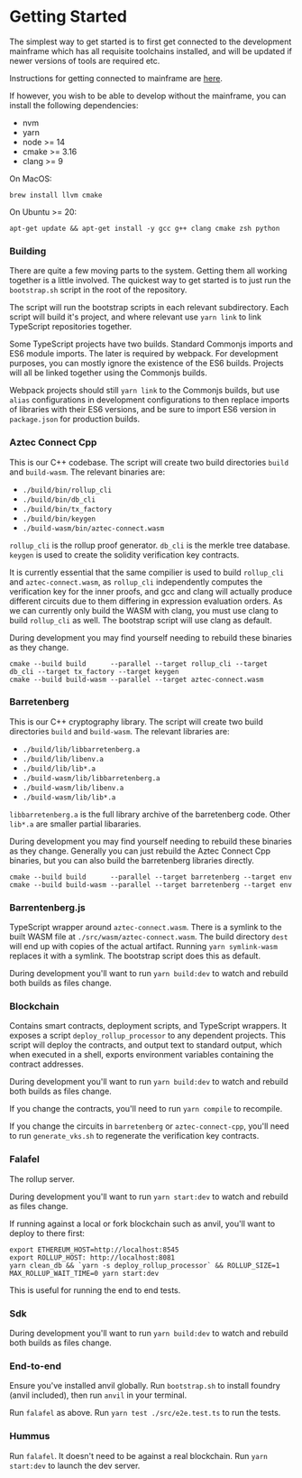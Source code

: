 # Getting Started

The simplest way to get started is to first get connected to the development mainframe which has all requisite
toolchains installed, and will be updated if newer versions of tools are required etc.

Instructions for getting connected to mainframe are [here](../mainframe/README.md).

If however, you wish to be able to develop without the mainframe, you can install the following dependencies:

- nvm
- yarn
- node >= 14
- cmake >= 3.16
- clang >= 9

On MacOS:

```
brew install llvm cmake
```

On Ubuntu >= 20:

```
apt-get update && apt-get install -y gcc g++ clang cmake zsh python
```

### Building

There are quite a few moving parts to the system. Getting them all working together is a little involved. The quickest
way to get started is to just run the `bootstrap.sh` script in the root of the repository.

The script will run the bootstrap scripts in each relevant subdirectory.
Each script will build it's project, and where relevant use `yarn link` to link TypeScript repositories together.

Some TypeScript projects have two builds. Standard Commonjs imports and ES6 module imports. The later is required by
webpack. For development purposes, you can mostly ignore the existence of the ES6 builds. Projects will all be linked
together using the Commonjs builds.

Webpack projects should still `yarn link` to the Commonjs builds, but use `alias` configurations in development
configurations to then replace imports of libraries with their ES6 versions, and be sure to import ES6 version
in `package.json` for production builds.

### Aztec Connect Cpp

This is our C++ codebase. The script will create two build directories `build` and `build-wasm`.
The relevant binaries are:

- `./build/bin/rollup_cli`
- `./build/bin/db_cli`
- `./build/bin/tx_factory`
- `./build/bin/keygen`
- `./build-wasm/bin/aztec-connect.wasm`

`rollup_cli` is the rollup proof generator. `db_cli` is the merkle tree database. `keygen` is used to create the
solidity verification key contracts.

It is currently essential that the same compilier is used to build `rollup_cli` and `aztec-connect.wasm`, as `rollup_cli`
independently computes the verification key for the inner proofs, and gcc and clang will actually produce different
circuits due to them differing in expression evaluation orders. As we can currently only build the WASM with clang,
you must use clang to build `rollup_cli` as well. The bootstrap script will use clang as default.

During development you may find yourself needing to rebuild these binaries as they change.

```
cmake --build build      --parallel --target rollup_cli --target db_cli --target tx_factory --target keygen
cmake --build build-wasm --parallel --target aztec-connect.wasm
```

### Barretenberg

This is our C++ cryptography library. The script will create two build directories `build` and `build-wasm`.
The relevant libraries are:

- `./build/lib/libbarretenberg.a`
- `./build/lib/libenv.a`
- `./build/lib/lib*.a`
- `./build-wasm/lib/libbarretenberg.a`
- `./build-wasm/lib/libenv.a`
- `./build-wasm/lib/lib*.a`

`libbarretenberg.a` is the full library archive of the barretenberg code. Other `lib*.a` are smaller partial libararies.

During development you may find yourself needing to rebuild these binaries as they change. Generally you can just rebuild the Aztec Connect Cpp binaries, but you can also build the barretenberg libraries directly.

```
cmake --build build      --parallel --target barretenberg --target env
cmake --build build-wasm --parallel --target barretenberg --target env
```

### Barrentenberg.js

TypeScript wrapper around `aztec-connect.wasm`. There is a symlink to the built WASM file at
`./src/wasm/aztec-connect.wasm`. The build directory `dest` will end up with copies of the
actual artifact. Running `yarn symlink-wasm` replaces it with a symlink. The bootstrap script does this as default.

During development you'll want to run `yarn build:dev` to watch and rebuild both builds as files change.

### Blockchain

Contains smart contracts, deployment scripts, and TypeScript wrappers. It exposes a script `deploy_rollup_processor`
to any dependent projects. This script will deploy the contracts, and output text to standard output, which when
executed in a shell, exports environment variables containing the contract addresses.

During development you'll want to run `yarn build:dev` to watch and rebuild both builds as files change.

If you change the contracts, you'll need to run `yarn compile` to recompile.

If you change the circuits in `barretenberg` or `aztec-connect-cpp`, you'll need to run `generate_vks.sh` to regenerate the verification key contracts.

### Falafel

The rollup server.

During development you'll want to run `yarn start:dev` to watch and rebuild as files change.

If running against a local or fork blockchain such as anvil, you'll want to deploy to there first:

```
export ETHEREUM_HOST=http://localhost:8545
export ROLLUP_HOST: http://localhost:8081
yarn clean_db && `yarn -s deploy_rollup_processor` && ROLLUP_SIZE=1 MAX_ROLLUP_WAIT_TIME=0 yarn start:dev
```

This is useful for running the end to end tests.

### Sdk

During development you'll want to run `yarn build:dev` to watch and rebuild both builds as files change.

### End-to-end

Ensure you've installed anvil globally. Run `bootstrap.sh` to install foundry (anvil included), then run `anvil` in your terminal.

Run `falafel` as above. Run `yarn test ./src/e2e.test.ts` to run the tests.

### Hummus

Run `falafel`. It doesn't need to be against a real blockchain. Run `yarn start:dev` to launch the dev server.
